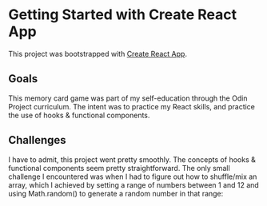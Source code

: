 # Getting Started with Create React App

This project was bootstrapped with [Create React App](https://github.com/facebook/create-react-app).

## Goals
This memory card game was part of my self-education through the Odin Project curriculum. The intent was to practice my React skills, and practice the use of hooks & functional components. 

## Challenges
I have to admit, this project went pretty smoothly. The concepts of hooks & functional components seem pretty straightforward. The only small challenge I encountered was when I had to figure out how to shuffle/mix an array, which I achieved by setting a range of numbers between 1 and 12 and using Math.random() to generate a random number in that range: 




